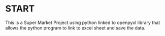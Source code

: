 # START

This is a Super Market Project using python linked to openpyxl library that allows the python program to link to excel sheet and save the data.

